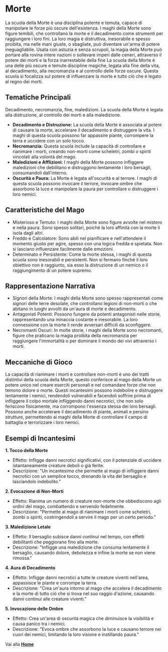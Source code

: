 # Morte
La scuola della Morte è una disciplina potente e temuta, capace di manipolare le forze più oscure dell'esistenza. I maghi della Morte sono figure temibili, che controllano la morte e il decadimento come strumenti per raggiungere i loro fini. La loro magia è distruttiva, inesorabile e spesso proibita, ma nelle mani giuste, o sbagliate, può diventare un'arma di potere ineguagliabile. Usata con astuzia e senza scrupoli, la magia della Morte può portare alla rovina intere nazioni o sollevare imperi dalle ceneri, attraverso il potere dei morti e la forza inarrestabile della fine
La scuola della Morte è una delle più oscure e temute discipline magiche, legata alla fine della vita, al decadimento, alla necromanzia e al controllo delle forze oscure. Questa scuola si focalizza sul potere di influenzare la morte e tutto ciò che è legato al regno dei morti. 

## Tematiche Principali
Decadimento, necromanzia, fine, maledizioni. La scuola della Morte è legata alla distruzione, al controllo dei morti e alla maledizione.

- **Decadimento e Distruzione:** La scuola della Morte è associata al potere di causare la morte, accelerare il decadimento e distruggere la vita. I maghi di questa scuola possono far appassire piante, corrompere la terra e uccidere con un solo tocco.
- **Necromanzia:** Questa scuola include la capacità di controllare e rianimare i morti, creando non-morti come scheletri, zombi o spiriti vincolati alla volontà del mago.
- **Maledizioni e Afflizioni:** I maghi della Morte possono infliggere maledizioni che debilitano e distruggono lentamente i loro bersagli, consumandoli dall'interno.
- **Oscurità e Paura:** La Morte è legata all'oscurità e al terrore. I maghi di questa scuola possono invocare il terrore, invocare ombre che assorbono la luce e manipolare la paura per controllare o distruggere i loro nemici.

## Caratteristiche del Mago
- Misterioso e Temuto: I maghi della Morte sono figure avvolte nel mistero e nella paura. Sono spesso solitari, poiché la loro affinità con la morte li isola dagli altri.
- Freddo e Calcolatore: Sono abili nel pianificare e nell'attendere il momento giusto per agire, spesso con una logica fredda e spietata. Non si lasciano influenzare facilmente dalle emozioni.
- Determinato e Persistente: Come la morte stessa, i maghi di questa scuola sono inesorabili e persistenti. Non si fermano finché il loro obiettivo non è raggiunto, sia esso la distruzione di un nemico o il raggiungimento di un potere supremo.

## Rappresentazione Narrativa
- Signori della Morte: I maghi della Morte sono spesso rappresentati come signori delle terre desolate, che controllano legioni di non-morti o che abitano in luoghi avvolti da un'aura di morte e decadimento.
- Antagonisti Potenti: Possono fungere da potenti antagonisti nelle storie, rappresentando una minaccia costante e inesorabile. La loro connessione con la morte li rende avversari difficili da sconfiggere.
- Necromanti Oscuri: In molte storie, i maghi della Morte sono necromanti, figure che praticano la magia proibita della necromanzia per raggiungere l'immortalità o per dominare il mondo dei vivi attraverso i morti.

## Meccaniche di Gioco
La capacità di rianimare i morti e controllare non-morti è uno dei tratti distintivi della scuola della Morte, questo conferisce al mago della Morte un potere unico nel creare eserciti personali e nel comandare forze che non temono dolore o morte. Questi incantesimi possono indebolire e distruggere lentamente i nemici, rendendoli vulnerabili e facendoli soffrire prima di infliggere il colpo mortale infliggendo danni necrotici, che non solo feriscono fisicamente, ma corrompono l'essenza stessa dei loro bersagli. Possono anche accelerare il decadimento di piante, animali e persino strutture, permettendo ai maghi della Morte di controllare il campo di battaglia e terrorizzare i loro nemici.

## Esempi di Incantesimi

**1. Tocco della Morte**
- Effetto: Infligge danni necrotici significativi, con il potenziale di uccidere istantaneamente creature deboli o già ferite.
- Descrizione: "Un incantesimo che permette al mago di infliggere danni necrotici con un semplice tocco, drenando la vita del bersaglio e lasciandolo indebolito."

**2. Evocazione di Non-Morti**
- Effetto: Rianima un numero di creature non-morte che obbediscono agli ordini del mago, combattendo e servendo fedelmente.
- Descrizione: "Permette al mago di rianimare i morti come scheletri, zombi o spiriti, costringendoli a servire il mago per un certo periodo."

**3. Maledizione Letale**
- Effetto: Il bersaglio subisce danni continui nel tempo, con effetti debilitanti che peggiorano fino alla morte.
- Descrizione: "Infligge una maledizione che consuma lentamente il bersaglio, causando dolore, debolezza e infine la morte se non viene rimossa."

**4. Aura di Decadimento**
- Effetto: Infligge danni necrotici a tutte le creature viventi nell'area, appassisce le piante e corrompe la terra.
- Descrizione: "Crea un'aura intorno al mago che accelera il decadimento e la morte di tutto ciò che si trova nel suo raggio d'azione, causando danni continui alle creature viventi."

**5. Invocazione delle Ombre**
- Effetto: Crea un'area di oscurità magica che diminuisce la visibilità e causa panico tra i nemici.
- Descrizione: "Evoca ombre che assorbono la luce e causano terrore nei cuori dei nemici, limitando la loro visione e instillando paura."

Vai alla [**Home**](https://crypticsentinel.github.io/Open-Source-GDR/)
